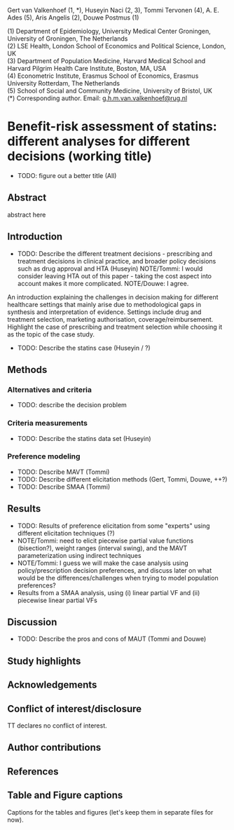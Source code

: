 Gert van Valkenhoef (1, *), Huseyin Naci (2, 3), Tommi Tervonen (4), A. E. Ades (5), Aris Angelis (2), Douwe Postmus (1)

(1) Department of Epidemiology, University Medical Center Groningen, University of Groningen, The Netherlands  
(2) LSE Health, London School of Economics and Political Science, London, UK  
(3) Department of Population Medicine, Harvard Medical School and Harvard Pilgrim Health Care Institute, Boston, MA, USA  
(4) Econometric Institute, Erasmus School of Economics, Erasmus University Rotterdam, The Netherlands  
(5) School of Social and Community Medicine, University of Bristol, UK  
(*) Corresponding author. Email: g.h.m.van.valkenhoef@rug.nl


Benefit-risk assessment of statins: different analyses for different decisions (working title)
===

- TODO: figure out a better title (All)

Abstract
---
abstract here

Introduction
---
- TODO: Describe the different treatment decisions - prescribing and treatment decisions in clinical practice, and broader policy decisions such as drug approval and HTA (Huseyin) NOTE/Tommi: I would consider leaving HTA out of this paper - taking the cost aspect into account makes it more complicated. NOTE/Douwe: I agree.

An introduction explaining the challenges in decision making for different healthcare settings that mainly arise due to methodological gaps in synthesis and interpretation of evidence. Settings include drug and treatment selection, marketing authorisation, coverage/reimbursement.
Highlight the case of prescribing and treatment selection while choosing it as the topic of the case study.

- TODO: Describe the statins case (Huseyin / ?)

Methods
---

### Alternatives and criteria ###
- TODO: describe the decision problem

### Criteria measurements ###
- TODO: Describe the statins data set (Huseyin)

### Preference modeling ###
- TODO: Describe MAVT (Tommi)
- TODO: Describe different elicitation methods (Gert, Tommi, Douwe, ++?)
- TODO: Describe SMAA (Tommi)

Results
---
- TODO: Results of preference elicitation from some "experts" using different elicitation techniques (?)
- NOTE/Tommi: need to elicit piecewise partial value functions (bisection?), weight ranges (interval swing), and the MAVT parameterization using indirect techniques
- NOTE/Tommi: I guess we will make the case analysis using policy/prescription decision preferences, and discuss later on what would be the differences/challenges when trying to model population preferences?
- Results from a SMAA analysis, using (i) linear partial VF and (ii) piecewise linear partial VFs

Discussion
---
- TODO: Describe the pros and cons of MAUT (Tommi and Douwe)

Study highlights
---

Acknowledgements
----

Conflict of interest/disclosure
---
TT declares no conflict of interest.

Author contributions
---

References
---

Table and Figure captions
---
Captions for the tables and figures (let's keep them in separate files for now).


